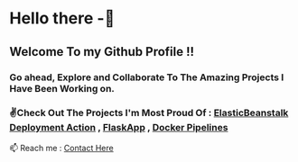 # Hello there -👋
## Welcome To my Github Profile !!
### Go ahead, Explore and Collaborate To The Amazing Projects I Have Been Working on.
### ✌Check Out The Projects I'm Most Proud Of : [ElasticBeanstalk Deployment Action](https://github.com/kumarshivam12/Aws-ElasticBeanstalk) , [FlaskApp](https://github.com/kumarshivam12/flaskapp) , [Docker Pipelines](https://github.com/kumarshivam12/cicd-pileline)
📫 Reach me : [Contact Here](https://kshivam.com)

<!--
**kumarshivam12/kumarshivam12** is a ✨ _special_ ✨ repository because its `README.md` (this file) appears on your GitHub profile.

Here are some ideas to get you started:

- 🔭 I’m currently working on ...
- 🌱 I’m currently learning ...
- 👯 I’m looking to collaborate on ...
- 🤔 I’m looking for help with ...
- 💬 Ask me about ...
- 📫 How to reach me: ...
- 😄 Pronouns: ...
- ⚡ Fun fact: ...
-->
